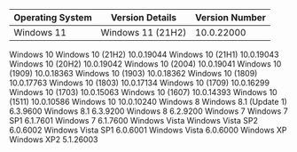 | Operating System | Version Details | Version Number |
| ---------------- | --------------- | -------------- |
|  Windows 11                 |   Windows 11 (21H2)               |   10.0.22000             |

		
Windows 10 	Windows 10 (21H2) 	10.0.19044
	Windows 10 (21H1) 	10.0.19043
	Windows 10 (20H2) 	10.0.19042
	Windows 10 (2004) 	10.0.19041
	Windows 10 (1909) 	10.0.18363
  	Windows 10 (1903) 	10.0.18362
  	Windows 10 (1809) 	10.0.17763
  	Windows 10 (1803) 	10.0.17134
  	Windows 10 (1709) 	10.0.16299
  	Windows 10 (1703) 	10.0.15063
  	Windows 10 (1607) 	10.0.14393
  	Windows 10 (1511) 	10.0.10586
  	Windows 10 	10.0.10240
Windows 8 	Windows 8.1 (Update 1) 	6.3.9600
  	Windows 8.1 	6.3.9200
  	Windows 8 	6.2.9200
Windows 7 	Windows 7 SP1 	6.1.7601
  	Windows 7 	6.1.7600
Windows Vista 	Windows Vista SP2 	6.0.6002
  	Windows Vista SP1 	6.0.6001
  	Windows Vista 	6.0.6000
Windows XP 	Windows XP2 	5.1.26003